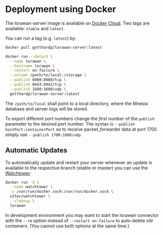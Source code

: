 # Deployment using Docker

The lorawan-server image is available on
[Docker Cloud](https://cloud.docker.com/app/gotthardp/repository/docker/gotthardp/lorawan-server/general).
Two tags are available: `stable` and `latest`.

You can run a tag (e.g. `latest`) by:

```bash
docker pull gotthardp/lorawan-server:latest

docker run --detach \
  --name lorawan \
  --hostname lorawan \
  --restart on-failure \
  --volume /path/to/local:/storage \
  --publish 8080:8080/tcp \
  --publish 8443:8443/tcp \
  --publish 1680:1680/udp \
  gotthardp/lorawan-server:latest
```

The `/path/to/local` shall point to a local directory, where the Mnesia database
and server logs will be stored.

To export different port numbers change the *first* number of the `publish`
parameter to the desired port number. The syntax is `--publish hostPort:containerPort`
so to receive packet_forwarder data at port 1700 simply use `--publish 1700:1680/udp`.

## Automatic Updates

To automatically update and restart your server whenever an update is available
to the respective branch (stable or master) you can use the
[Watchtower](https://github.com/v2tec/watchtower):

```bash
docker run -d \
  --name watchtower \
  -v /var/run/docker.sock:/var/run/docker.sock \
  v2tec/watchtower \
  --cleanup \
  lorawan
```

In development environment you may want to start the lorawan connector with the
`--rm` option instead of `--restart on-failure` to auto-delete old containers.
(You cannot use both options at the same time.)
